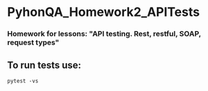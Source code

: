 # PyhonQA_Homework2_APITests

### Homework for lessons: "API testing. Rest, restful, SOAP, request types"

## To run tests use:

`pytest -vs`
